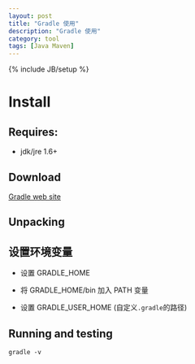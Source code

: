 ```yaml
---
layout: post
title: "Gradle 使用"
description: "Gradle 使用"
category: tool
tags: [Java Maven]
---
```

{% include JB/setup %}


# Install

## Requires:

* jdk/jre 1.6+

## Download

[Gradle web site](http://www.gradle.org/downloads)

## Unpacking

## 设置环境变量

* 设置 GRADLE_HOME

* 将 GRADLE_HOME/bin 加入 PATH 变量

* 设置 GRADLE_USER_HOME (自定义`.gradle`的路径)

## Running and testing

	gradle -v
